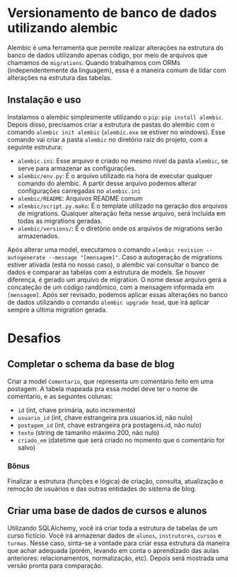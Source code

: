 # Versionamento de banco de dados utilizando alembic
Alembic é uma ferramenta que permite realizar alterações na estrutura do banco de dados utilizando apenas código, por meio de arquivos que chamamos de `migrations`. Quando trabalhamos com ORMs (independentemente da linguagem), essa é a maneira comum de lidar com alterações na estrutura das tabelas.

## Instalação e uso
Instalamos o alembic simplesmente utilizando o `pip`: `pip install alembic`. Depois disso, precisamos criar a estrutura de pastas do alembic com o comando `alembic init alembic` (`alembic.exe` se estiver no windows). Esse comando vai criar a pasta `alembic` no diretório raiz do projeto, com a seguinte estrutura:
* `alembic.ini`: Esse arquivo é criado no mesmo nível da pasta `alembic`, se serve para armazenar as configurações.
* `alembic/env.py`: É o arquivo utilizado na hora de executar qualquer comando do alembic. A partir desse arquivo podemos alterar configurações carregadas no `alembic.ini`
* `alembic/README`: Arquivos README comum
* `alembic/script.py.mako`: É o template utilizado na geração dos arquivos de migrations. Qualquer alteração feita nesse arquivo, será incluída em todas as migrations geradas.
* `alembic/versions/`: É o diretório onde os arquivos de migrations serão armazenados.

Após alterar uma model, executamos o comando `alembic revision --autogenerate --message "[mensagem]"`. Caso a autogeração de migrations estiver ativada (está no nosso caso), o alembic vai consultar o banco de dados e comparar as tabelas com a estrutura de models. Se houver diferença, é gerado um arquivo de migration. O nome desse arquivo gerá a concateção de um código randômico, com a mensagem informada em `[mensagem]`. Após ser revisado, podemos aplicar essas alterações no banco de dados utilizando o comando `alembic upgrade head`, que irá aplicar sempre a última migration gerada.

# Desafios

## Completar o schema da base de blog
Criar a model `Comentario`, que representa um comentário feito em uma postagem. A tabela mapeada pra essa model deve ter o nome de comentario, e as seguintes colunas:
* `id` (int, chave primária, auto incremento)
* `usuario_id` (int, chave estrangeira pra usuarios.id, não nulo)
* `postagem_id` (int, chave estrangeira pra postagens.id, não nulo)
* `texto` (string de tamanho máximo 200, não nulo)
* `criado_em` (datetime que será criado no momento que o comentário for salvo)

### Bônus
Finalizar a estrutura (funções e lógica) de criação, consulta, atualização e remoção de usuários e das outras entidades do sistema de blog.

## Criar uma base de dados de cursos e alunos
Utilizando SQLAlchemy, você irá criar toda a estrutura de tabelas de um curso fictício. Você irá armazenar dados de `alunos`, `instrutores`, `cursos` e `turmas`. Nesse caso, sinta-se a vontade para criar essa estrutura da maneira que achar adequada (porém, levando em conta o aprendizado das aulas anteriores: relacionamentos, normalização, etc). Depois será mostrada uma versão pronta para comparação.